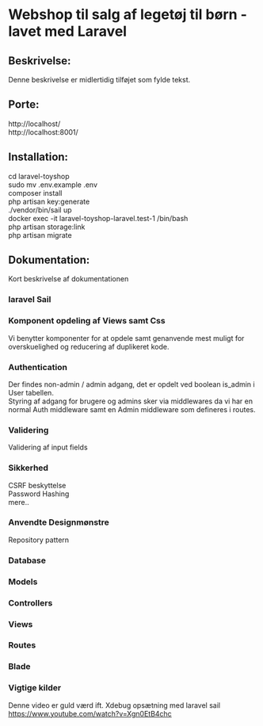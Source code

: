 # Webshop til salg af legetøj til børn - lavet med Laravel

## Beskrivelse:
Denne beskrivelse er midlertidig tilføjet som fylde tekst.

## Porte:
http://localhost/<br />
http://localhost:8001/<br />

## Installation:
cd laravel-toyshop<br />
sudo mv .env.example .env<br />
composer install<br />
php artisan key:generate<br />
./vendor/bin/sail up<br />
docker exec -it laravel-toyshop-laravel.test-1 /bin/bash<br />
php artisan storage:link<br />
php artisan migrate<br />

## Dokumentation:
Kort beskrivelse af dokumentationen

### laravel Sail

### Komponent opdeling af Views samt Css
Vi benytter komponenter for at opdele samt genanvende mest muligt for overskuelighed og reducering af duplikeret kode.

### Authentication
Der findes non-admin / admin adgang, det er opdelt ved boolean is_admin i User tabellen.<br />
Styring af adgang for brugere og admins sker via middlewares da vi har en normal Auth middleware samt en Admin middleware som defineres i routes.

### Validering
Validering af input fields

### Sikkerhed
CSRF beskyttelse<br />
Password Hashing<br />
mere..

### Anvendte Designmønstre
Repository pattern<br />

### Database

### Models

### Controllers

### Views

### Routes

### Blade

### Vigtige kilder
Denne video er guld værd ift. Xdebug opsætning med laravel sail<br />
https://www.youtube.com/watch?v=Xgn0EtB4chc
